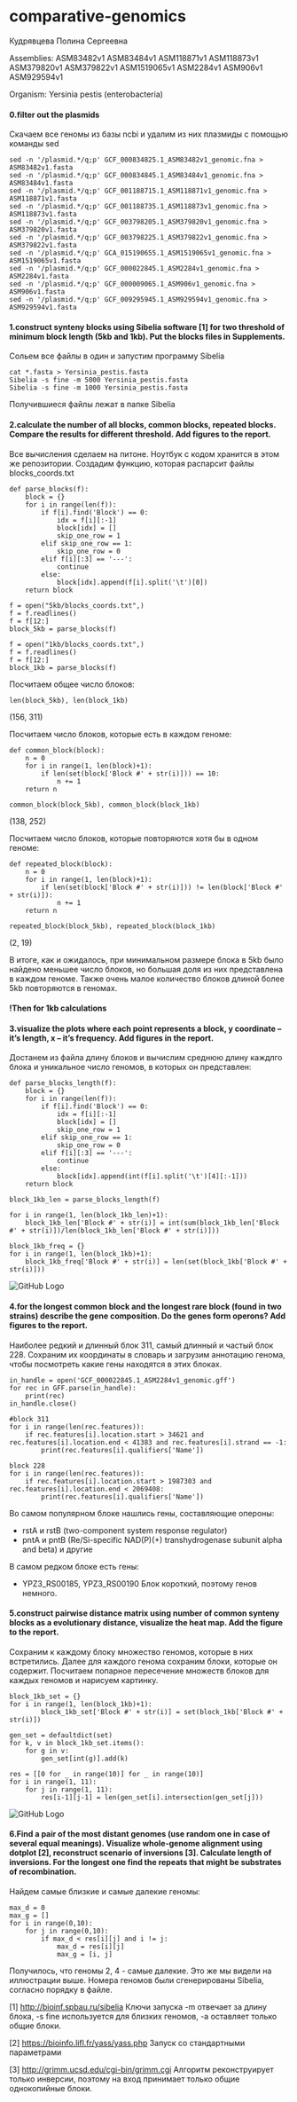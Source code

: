 # comparative-genomics

Кудрявцева Полина Сергеевна	

Assemblies: ASM83482v1	ASM83484v1	ASM118871v1	ASM118873v1	ASM379820v1	ASM379822v1	ASM1519065v1	ASM2284v1	ASM906v1	ASM929594v1

Organism: Yersinia pestis (enterobacteria)

#### 0.filter out the plasmids
Скачаем все геномы из базы ncbi и удалим из них плазмиды с помощью команды sed
```
sed -n '/plasmid.*/q;p' GCF_000834825.1_ASM83482v1_genomic.fna > ASM83482v1.fasta
sed -n '/plasmid.*/q;p' GCF_000834845.1_ASM83484v1_genomic.fna > ASM83484v1.fasta
sed -n '/plasmid.*/q;p' GCF_001188715.1_ASM118871v1_genomic.fna > ASM118871v1.fasta
sed -n '/plasmid.*/q;p' GCF_001188735.1_ASM118873v1_genomic.fna > ASM118873v1.fasta
sed -n '/plasmid.*/q;p' GCF_003798205.1_ASM379820v1_genomic.fna > ASM379820v1.fasta
sed -n '/plasmid.*/q;p' GCF_003798225.1_ASM379822v1_genomic.fna > ASM379822v1.fasta
sed -n '/plasmid.*/q;p' GCA_015190655.1_ASM1519065v1_genomic.fna > ASM1519065v1.fasta 
sed -n '/plasmid.*/q;p' GCF_000022845.1_ASM2284v1_genomic.fna > ASM2284v1.fasta
sed -n '/plasmid.*/q;p' GCF_000009065.1_ASM906v1_genomic.fna > ASM906v1.fasta
sed -n '/plasmid.*/q;p' GCF_009295945.1_ASM929594v1_genomic.fna > ASM929594v1.fasta
```
#### 1.construct synteny blocks using Sibelia software [1] for two threshold of minimum block length (5kb and 1kb). Put the blocks files in Supplements.
Сольем все файлы в один и запустим программу Sibelia
```
cat *.fasta > Yersinia_pestis.fasta
Sibelia -s fine -m 5000 Yersinia_pestis.fasta
Sibelia -s fine -m 1000 Yersinia_pestis.fasta
```
Получившиеся файлы лежат в папке Sibelia

#### 2.calculate the number of all blocks, common blocks, repeated blocks. Compare the results for different threshold. Add figures to the report. 
Все вычисления сделаем на питоне. Ноутбук с кодом хранится в этом же репозитории.
Создадим функцию, которая распарсит файлы blocks_coords.txt
```
def parse_blocks(f):
    block = {}
    for i in range(len(f)):
        if f[i].find('Block') == 0:
            idx = f[i][:-1]
            block[idx] = []
            skip_one_row = 1
        elif skip_one_row == 1:
            skip_one_row = 0
        elif f[i][:3] == '---':
            continue
        else:
            block[idx].append(f[i].split('\t')[0])
    return block
    
f = open("5kb/blocks_coords.txt",)
f = f.readlines()
f = f[12:]
block_5kb = parse_blocks(f)

f = open("1kb/blocks_coords.txt",)
f = f.readlines()
f = f[12:]
block_1kb = parse_blocks(f)
```

Посчитаем общее число блоков:
```
len(block_5kb), len(block_1kb)
```
(156, 311)

Посчитаем число блоков, которые есть в каждом геноме:
```
def common_block(block):
    n = 0
    for i in range(1, len(block)+1):
        if len(set(block['Block #' + str(i)])) == 10:
            n += 1
    return n

common_block(block_5kb), common_block(block_1kb)
```
(138, 252)

Посчитаем число блоков, которые повторяются хотя бы в одном геноме:
```
def repeated_block(block):
    n = 0
    for i in range(1, len(block)+1):
        if len(set(block['Block #' + str(i)])) != len(block['Block #' + str(i)]):
            n += 1
    return n

repeated_block(block_5kb), repeated_block(block_1kb)
```
(2, 19)

В итоге, как и ожидалось, при минимальном размере блока в 5kb было найдено меньшее число блоков, но большая доля из них представлена в каждом геноме. Также очень малое количество блоков длиной более 5kb повторяются в геномах.

#### !Then for 1kb calculations
#### 3.visualize the plots where each point represents a block, y coordinate – it’s length, x – it’s frequency. Add figures in the report.

Достанем из файла длину блоков и вычислим среднюю длину каждлго блока и уникальное число геномов, в которых он представлен:
```
def parse_blocks_length(f):
    block = {}
    for i in range(len(f)):
        if f[i].find('Block') == 0:
            idx = f[i][:-1]
            block[idx] = []
            skip_one_row = 1
        elif skip_one_row == 1:
            skip_one_row = 0
        elif f[i][:3] == '---':
            continue
        else:
            block[idx].append(int(f[i].split('\t')[4][:-1]))
    return block
    
block_1kb_len = parse_blocks_length(f)

for i in range(1, len(block_1kb_len)+1):
    block_1kb_len['Block #' + str(i)] = int(sum(block_1kb_len['Block #' + str(i)])/len(block_1kb_len['Block #' + str(i)]))

block_1kb_freq = {}
for i in range(1, len(block_1kb)+1):
    block_1kb_freq['Block #' + str(i)] = len(set(block_1kb['Block #' + str(i)]))
```

![GitHub Logo](number_of_genome_and_length.png)

#### 4.for the longest common block and the longest rare block (found in two strains) describe the gene composition. Do the genes form operons? Add figures to the report.

Наиболее редкий и длинный блок 311, самый длинный и частый блок 228. Сохраним их координаты в словарь и загрузим аннотацию генома, чтобы посмотреть какие гены находятся в этих блоках.

```
in_handle = open('GCF_000022845.1_ASM2284v1_genomic.gff')
for rec in GFF.parse(in_handle):
    print(rec)
in_handle.close()

#block 311
for i in range(len(rec.features)):
    if rec.features[i].location.start > 34621 and rec.features[i].location.end < 41383 and rec.features[i].strand == -1:
        print(rec.features[i].qualifiers['Name'])
 
block 228
for i in range(len(rec.features)):
    if rec.features[i].location.start > 1987303 and rec.features[i].location.end < 2069408:
        print(rec.features[i].qualifiers['Name'])
```
Во самом популярном блоке нашлись гены, составляющие опероны:
- rstA и rstB (two-component system response regulator)
- pntA и pntB (Re/Si-specific NAD(P)(+) transhydrogenase subunit alpha and beta)
и другие

В самом редком блоке есть гены:
- YPZ3_RS00185, YPZ3_RS00190 
Блок короткий, поэтому генов немного. 

#### 5.construct pairwise distance matrix using number of common synteny blocks as a evolutionary distance, visualize the heat map. Add the figure to the report.

Сохраним к каждому блоку множество геномов, которые в них встретились. Далее для каждого генома сохраним блоки, которые он содержит. Посчитаем попарное пересечение множеств блоков для каждых геномов и нарисуем картинку.

```
block_1kb_set = {}
for i in range(1, len(block_1kb)+1):
        block_1kb_set['Block #' + str(i)] = set(block_1kb['Block #' + str(i)])
        
gen_set = defaultdict(set)
for k, v in block_1kb_set.items():
    for g in v:
        gen_set[int(g)].add(k)
        
res = [[0 for _ in range(10)] for _ in range(10)]
for i in range(1, 11):
    for j in range(1, 11):
        res[i-1][j-1] = len(gen_set[i].intersection(gen_set[j]))
```

![GitHub Logo](pairwise_distance_matrix.png)

#### 6.Find a pair of the most distant genomes (use random one in case of several equal meanings). Visualize whole-genome alignment using dotplot [2], reconstruct scenario of inversions [3]. Calculate length of inversions. For the longest one find the repeats that might be substrates of recombination.

Найдем самые близкие и самые далекие геномы:
```
max_d = 0
max_g = []
for i in range(0,10):
    for j in range(0,10):
        if max_d < res[i][j] and i != j:
            max_d = res[i][j]
            max_g = [i, j]
```

Получилось, что геномы 2, 4 - самые далекие. Это же мы видели на иллюстрации выше. Номера геномов были сгенерированы Sibelia, согласно порядку в файле.


[1] http://bioinf.spbau.ru/sibelia
Ключи запуска
-m отвечает за длину блока,
-s fine используется для близких геномов,
-a оставляет только общие блоки.

[2] https://bioinfo.lifl.fr/yass/yass.php
Запуск со стандартными параметрами

[3] http://grimm.ucsd.edu/cgi-bin/grimm.cgi
Алгоритм реконструирует только инверсии, поэтому на вход принимает только общие однокопийные блоки.

